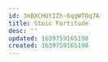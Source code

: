 ```yaml
---
id: 3mBXCHUtIZh-6qgWTOq7A
title: Stoic Fortitude
desc: ''
updated: 1639759165198
created: 1639759165198
---
```



